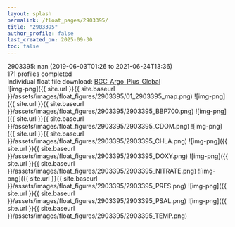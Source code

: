 ```yaml
---
layout: splash
permalink: /float_pages/2903395/
title: "2903395"
author_profile: false
last_created_on: 2025-09-30
toc: false
---
```

 
2903395: nan (2019-06-03T01:26 to 2021-06-24T13:36)\
171 profiles completed\
Individual float file download: [BGC_Argo_Plus_Global](https://ftp.soest.hawaii.edu/bgc_argo_plus/Individual_Floats/outliers_removed/2903395_Sprof_processed.nc)\
![img-png]({{ site.url }}{{ site.baseurl }}/assets/images/float_figures/2903395/01_2903395_map.png)
![img-png]({{ site.url }}{{ site.baseurl }}/assets/images/float_figures/2903395/2903395_BBP700.png)
![img-png]({{ site.url }}{{ site.baseurl }}/assets/images/float_figures/2903395/2903395_CDOM.png)
![img-png]({{ site.url }}{{ site.baseurl }}/assets/images/float_figures/2903395/2903395_CHLA.png)
![img-png]({{ site.url }}{{ site.baseurl }}/assets/images/float_figures/2903395/2903395_DOXY.png)
![img-png]({{ site.url }}{{ site.baseurl }}/assets/images/float_figures/2903395/2903395_NITRATE.png)
![img-png]({{ site.url }}{{ site.baseurl }}/assets/images/float_figures/2903395/2903395_PRES.png)
![img-png]({{ site.url }}{{ site.baseurl }}/assets/images/float_figures/2903395/2903395_PSAL.png)
![img-png]({{ site.url }}{{ site.baseurl }}/assets/images/float_figures/2903395/2903395_TEMP.png)
